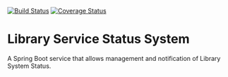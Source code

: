 [![Build Status](https://github.com/TAMULib/LibraryServiceStatusSystemService/workflows/Build/badge.svg)](https://github.com/TAMULib/LibraryServiceStatusSystemService/actions?query=workflow%3ABuild)
[![Coverage Status](https://coveralls.io/repos/github/TAMULib/LibraryServiceStatusSystemService/badge.svg)](https://coveralls.io/github/TAMULib/LibraryServiceStatusSystemService)

# Library Service Status System

A Spring Boot service that allows management and notification of Library System Status.
